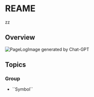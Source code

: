 # REAME

zz

## Overview

![PageLogImage generated by Chat-GPT](UpdateLoop)

## Topics

### <!--@START_MENU_TOKEN@-->Group<!--@END_MENU_TOKEN@-->

- <!--@START_MENU_TOKEN@-->``Symbol``<!--@END_MENU_TOKEN@-->

